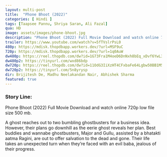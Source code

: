 ```yaml
---
layout: multi-post
title:  "Phone Bhoot (2022)"
categories: [ Hindi ]
tags: [Taapsee Pannu, Shriya Saran, Ali Fazal]
qua: HD
image: assets/images/phone-bhoot.jpg
description: "Phone Bhoot (2022) Full Movie Download and watch online 720p low file size 500 mb."
trailer: https://www.youtube.com/watch?v=5fTVslrPsL0
480p: https://mdisk.thopdbapp.workers.dev/?url=MSF9uC
720p: https://mdisk.thopdbapp.workers.dev/?url=1q0AuW
dw480p: https://reel.thopdb.com/dw?id=1G73Fra1M4oeD6DnNxh8bEq_xDvf6YwL3
dw480p2: https://tinyurl.com/wxd86bdp
dw720p: https://reel.thopdb.com/dw?id=11OdG3IiXzHT4CFxbaFe64Lgbw50BB1M5
dw720p2: https://tinyurl.com/5n8yrysp
dir: Brijitesh De, Madhu Neelakandan Nair, Abhishek Sharma
featured: true
---
```


### Story Line:
Phone Bhoot (2022) Full Movie Download and watch online 720p low file size 500 mb.

A ghost reaches out to two bumbling ghostbusters for a business idea. However, their plans go downhill as the eerie ghost reveals her plan. Best buddies and wannabe ghostbusters, Major and Gullu, assisted by a bhatakti aatma Ragini, are out to offer salvation to the dead and gone. Their life takes an unexpected turn when they’re faced with an evil baba, jealous of their progress.

